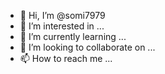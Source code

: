 - 👋 Hi, I’m @somi7979
- 👀 I’m interested in ...
- 🌱 I’m currently learning ...
- 💞️ I’m looking to collaborate on ...
- 📫 How to reach me ...

<!---
somi7979/somi7979 is a ✨ special ✨ repository because its `README.md` (this file) appears on your GitHub profile.
You can click the Preview link to take a look at your changes.https://www.google.com/gasearch?q=shahan%20panel&tbm=&shem=rimc&source=sh/x/gs/m2/5#fpstate=ive&vld=cid:1028f42d,vid:-7JAbn_w13Q,st:8080
----


